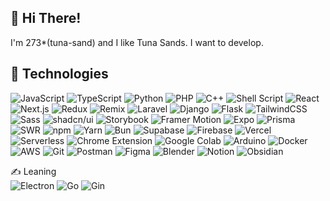 ## 👋 Hi There!

I'm 273*(tuna-sand) and I like Tuna Sands. I want to develop.
<!--ﾂﾅｻﾝﾄﾞが好きな273\*と申します🥪．
映像🎥やwebアプリ/ツール🔮を作ってる関西の大学生です．  趣味はフルスタック開発🚩とピアノ🎹とサイクリング🚲． 仲良くしてくれたら嬉しい!☺️-->

## 🧰 Technologies

<div>
  <img alt="JavaScript" src="https://img.shields.io/badge/-JavaScript-000?style=flat&logo=JavaScript&logoColor=f7df1c" />
  <img alt="TypeScript" src="https://img.shields.io/badge/-TypeScript-000?style=flat&logo=TypeScript&logoColor=007ACC" />
  <img alt="Python" src="https://img.shields.io/badge/-Python-000?style=flat&logo=Python&logoColor=3776AB" />
  <img alt="PHP" src="https://img.shields.io/badge/-PHP-000?style=flat&logo=PHP&logoColor=777BB4" />
  <img alt="C++" src="https://img.shields.io/badge/-C++-000?style=flat&logo=cplusplus&logoColor=00599C" />
  <img alt="Shell Script" src="https://img.shields.io/badge/-Shell%20Script-000?style=flat&logo=gnubash&logoColor=4EAA25" />

  <img alt="React" src="https://img.shields.io/badge/-React-000?style=flat&logo=React&logoColor=45b8d8" />
  <img alt="Next.js" src="https://img.shields.io/badge/-Next.js-000?style=flat&logo=next.js&logoColor=ffffff" />
  <img alt="Redux" src="https://img.shields.io/badge/-Redux-000?style=flat&logo=Redux&logoColor=764ABC" />
  <img alt="Remix" src="https://img.shields.io/badge/-Remix-000?style=flat&logo=remix&logoColor=ffffff" />
  <img alt="Laravel" src="https://img.shields.io/badge/-Laravel-000?style=flat&logo=Laravel&logoColor=FF2D20" />
  <img alt="Django" src="https://img.shields.io/badge/-Django-000?style=flat&logo=django&logoColor=092E20" />
  <img alt="Flask" src="https://img.shields.io/badge/-Flask-000?style=flat&logo=flask&logoColor=FFFFFF" />
  <img alt="TailwindCSS" src="https://img.shields.io/badge/-Tailwind%20CSS-000?style=flat&logo=tailwindcss&logoColor=06B6D4" />
  <img alt="Sass" src="https://img.shields.io/badge/-Sass-000?style=flat&logo=Sass&logoColor=CC6699" />
  <img alt="shadcn/ui" src="https://img.shields.io/badge/-shadcn%2Fui-000?style=flat&logo=shadcnui&logoColor=ffffff" />
  <img alt="Storybook" src="https://img.shields.io/badge/-Storybook-000?style=flat&logo=storybook&logoColor=FF4785" />
  <img alt="Framer Motion" src="https://img.shields.io/badge/-Framer%20Motion-000?style=flat&logo=framer&logoColor=0055FF" />
  <img alt="Expo" src="https://img.shields.io/badge/-Expo-000?style=flat&logo=Expo&logoColor=ffffff" />
  <img alt="Prisma" src="https://img.shields.io/badge/-Prisma-000?style=flat&logo=Prisma&logoColor=ffffff" />
  <img alt="SWR" src="https://img.shields.io/badge/-SWR-000?style=flat&logo=SWR&logoColor=ffffff" />

  <img alt="npm" src="https://img.shields.io/badge/-npm-000?style=flat&logo=npm&logoColor=CB3837" />
  <img alt="Yarn" src="https://img.shields.io/badge/-Yarn-000?style=flat&logo=Yarn&logoColor=2C8EBB" />
  <img alt="Bun" src="https://img.shields.io/badge/-Bun-000?style=flat&logo=Bun&logoColor=fcf2e3" />
  <img alt="Supabase" src="https://img.shields.io/badge/-Supabase-000?style=flat&logo=Supabase&logoColor=3FCF8E" />
  <img alt="Firebase" src="https://img.shields.io/badge/-Firebase-000?style=flat&logo=Firebase&logoColor=DD2C00" />
  <img alt="Vercel" src="https://img.shields.io/badge/-Vercel-000?style=flat&logo=Vercel&logoColor=ffffff" />
  <img alt="Serverless" src="https://img.shields.io/badge/-Serverless-000?style=flat&logo=serverless&logoColor=FD5750" />
  <img alt="Chrome Extension" src="https://img.shields.io/badge/-Chrome Extension-000?style=flat&logo=chromewebstore&logoColor=4285F4" />
  <img alt="Google Colab" src="https://img.shields.io/badge/-Google%20Colab-000?style=flat&logo=GoogleColab&logoColor=F9AB00" />
  <img alt="Arduino" src="https://img.shields.io/badge/-Arduino-000?style=flat&logo=Arduino&logoColor=00878F" />
  <img alt="Docker" src="https://img.shields.io/badge/-Docker-000?style=flat&logo=Docker&logoColor=46a2f1" />
  <img alt="AWS" src="https://img.shields.io/badge/-AWS-000?style=flat&logo=AmazonWebServices&logoColor=ffffff" />
  <img alt="Git" src="https://img.shields.io/badge/-Git-000?style=flat&logo=Git&logoColor=F05032" />
  <img alt="Postman" src="https://img.shields.io/badge/-Postman-000?style=flat&logo=Postman&logoColor=FF6C37" />
  <img alt="Figma" src="https://img.shields.io/badge/-Figma-000?style=flat&logo=Figma&logoColor=F24E1E" />
  <img alt="Blender" src="https://img.shields.io/badge/-Blender-000?style=flat&logo=Blender&logoColor=E87D0D" />
  <img alt="Notion" src="https://img.shields.io/badge/-Notion-000?style=flat&logo=Notion&logoColor=ffffff" />
  <img alt="Obsidian" src="https://img.shields.io/badge/-Obsidian-000?style=flat&logo=Obsidian&logoColor=7C3AED" />
</div>

<!--<div>
  <img alt="JavaScript" src="https://img.shields.io/badge/-JavaScript-f7df1c?style=flat-square&logo=javascript&logoColor=black" />
  <img alt="TypeScript" src="https://img.shields.io/badge/-TypeScript-007ACC?style=flat-square&logo=typescript&logoColor=white" />
  <img alt="Python" src="https://img.shields.io/badge/-Python-3776AB.svg?logo=python&logoColor=white&style=popout-square">
  <img alt="PHP" src="https://img.shields.io/badge/-PHP-777BB4.svg?logo=php&logoColor=white&style=popout-square">
  <img alt="C++" src="https://img.shields.io/badge/-C++-00599C.svg?logo=cplusplus&logoColor=white&style=popout-square">
  <img alt="Shell Script" src="https://img.shields.io/badge/-Shell Script-4EAA25.svg?logo=gnubash&logoColor=white&style=popout-square">

  <img alt="React" src="https://img.shields.io/badge/-React-45b8d8?style=flat-square&logo=react&logoColor=white" />
  <img alt="Next.js" src="https://img.shields.io/badge/-Next.js-000000.svg?logo=next.js&style=popout-square">
  <img alt="Redux" src="https://img.shields.io/badge/-Redux-764ABC?style=flat-square&logo=redux&logoColor=white" />
  <img alt="Laravel" src="https://img.shields.io/badge/-Laravel-FF2D20.svg?logo=laravel&logoColor=white&style=popout-square">
  <img alt="TailwindCSS" src="https://img.shields.io/badge/-Tailwind CSS-06B6D4?style=flat-square&logo=tailwindcss&logoColor=white" />
  <img alt="Sass" src="https://img.shields.io/badge/-Sass-CC6699?style=flat-square&logo=sass&logoColor=white" />
  <img alt="shadcn/ui" src="https://img.shields.io/badge/-shadcn/ui-000000.svg?logo=shadcnui&logoColor=white&style=popout-square">
  <img alt="Framer Motion" src="https://img.shields.io/badge/-Framer Motion-0055FF.svg?logo=framer&logoColor=white&style=popout-square">
  <img alt="Expo" src="https://img.shields.io/badge/-Expo-000020.svg?logo=expo&style=popout-square">
  <img alt="Prisma" src="https://img.shields.io/badge/-Prisma-2D3748.svg?logo=prisma&logoColor=white&style=popout-square">
  <img alt="SWR" src="https://img.shields.io/badge/-SWR-000000?style=flat-square&logo=swr&logoColor=white" />
  <img alt="i18next" src="https://img.shields.io/badge/-i18next-26A69A.svg?logo=i18next&logoColor=white&style=popout-square">

  <img alt="npm" src="https://img.shields.io/badge/-npm-CB3837?style=flat-square&logo=npm&logoColor=white" />
  <img alt="Yarn" src="https://img.shields.io/badge/-Yarn-2C8EBB?style=flat-square&logo=yarn&logoColor=white" />
  <img alt="Bun" src="https://img.shields.io/badge/-Bun-000000?style=flat-square&logo=bun&logoColor=white" />
  <img alt="Node.js" src="https://img.shields.io/badge/-Node.js-43853d?style=flat-square&logo=Node.js&logoColor=white" />
  <img alt="Supabase" src="https://img.shields.io/badge/-Supabase-3FCF8E.svg?logo=supabase&logoColor=white&style=popout-square">
  <img alt="Vercel" src="https://img.shields.io/badge/-Vercel-000000.svg?logo=vercel&logoColor=white&style=popout-square">
  <img alt="Google Colab" src="https://img.shields.io/badge/-Google Colab-F9AB00.svg?logo=googlecolab&logoColor=white&style=popout-square">
  <img alt="Arduino" src="https://img.shields.io/badge/-Arduino-00878F.svg?logo=arduino&logoColor=white&style=popout-square">
  <img alt="Docker" src="https://img.shields.io/badge/-Docker-46a2f1?style=flat-square&logo=docker&logoColor=white" />
  <img alt="AWS" src="https://img.shields.io/badge/-AWS-232F3E?style=flat-square&logo=amazonwebservices&logoColor=white" />
  <img alt="Git" src="https://img.shields.io/badge/-Git-F05032?style=flat-square&logo=git&logoColor=white" />
  <img alt="Prettier" src="https://img.shields.io/badge/-Prettier-F7B93E?style=flat-square&logo=prettier&logoColor=black" />
  <img alt="Latex" src="https://img.shields.io/badge/-Latex-008080?style=flat-square&logo=latex&logoColor=white" />
  <img alt="Postman" src="https://img.shields.io/badge/-Postman-FF6C37?style=flat-square&logo=postman&logoColor=white" />
  <img alt="Figma" src="https://img.shields.io/badge/-Figma-F24E1E?style=flat-square&logo=figma&logoColor=white" />
  <img alt="Adobe XD" src="https://img.shields.io/badge/-Adobe%20XD-FF61F6?style=flat-square&logo=Adobe%20XD&logoColor=white" />
  <img alt="Blender" src="https://img.shields.io/badge/-Blender-E87D0D?style=flat-square&logo=blender&logoColor=white" />
  <img alt="Miro" src="https://img.shields.io/badge/-Miro-050038?style=flat-square&logo=miro&logoColor=white" />
  <img
</div>-->
  

✍ Leaning  
<img alt="Electron" src="https://img.shields.io/badge/-Electron-000?style=flat-square&logo=electron&logoColor=47848F" />
<img alt="Go" src="https://img.shields.io/badge/-Go-000?style=flat-square&logo=go&logoColor=00ADD8" />
<img alt="Gin" src="https://img.shields.io/badge/-Gin-000?style=flat-square&logo=gin&logoColor=fff" />
<div>
<!-- 
<img alt="Podman" src="https://img.shields.io/badge/-Podman-000?style=flat-square&logo=podman&logoColor=892CA0" /> 
<img alt="Vue.js" src="https://img.shields.io/badge/-Vue.js-000?style=flat&logo=vuedotjs&logoColor=4FC08D" />
<img alt="Nuxt.js" src="https://img.shields.io/badge/-Nuxt.js-000?style=flat&logo=nuxtdotjs&logoColor=00DC82" />
<img alt="Astro" src="https://img.shields.io/badge/-Astro-000?style=flat&logo=astro&logoColor=BC52EE" />
<img alt="GraphQL" src="https://img.shields.io/badge/-GraphQL-000?style=flat&logo=graphql&logoColor=E10098" />
<img alt="Apollo" src="https://img.shields.io/badge/-Apollo-000?style=flat&logo=apollographql&logoColor=311C87" />
<img alt="p5.js" src="https://img.shields.io/badge/-p5.js-000?style=flat&logo=p5dotjs&logoColor=ED225D" /> -->
</div>

<!--
## 🔗 Link
📇 Portfolio 👉 [https://www.273doworks.com](https://www.273doworks.com)  
📗 Qiita 👉 [https://qiita.com/273Do](https://qiita.com/273Do)  
🎥 YouTube 👉 [https://www.youtube.com/@imperiRwrath](https://www.youtube.com/@imperiRwrath)
-->

<!--[![trophy](https://github-profile-trophy.vercel.app/?username=273Do)](https://github.com/ryo-ma/github-profile-trophy)-->

<!--### ﾂﾅｻﾝﾄﾞが好きなので 273\*です🥪．

> 映像🎥やwebツール🔮を作ってる関西の大学生です．  
> 趣味はフルスタック開発🚩とピアノ🎹とサイクリング🚲．-->


<!-- [![My Skills](https://skillicons.dev/icons?i=ts,bun,tailwind,react,nextjs,redux,supabase,prisma,vercel,php,laravel,py,docker,figma,blender)](https://skillicons.dev)-->

<!-- <img  height="140" src="https://github-profile-summary-cards.vercel.app/api/cards/profile-details?username=273Do&theme=github_dark"> -->

<!-- <img  height="140" src="https://github-readme-stats.vercel.app/api/top-langs/?username=273Do&theme=github_dark&card_width=200&langs_count=10&layout=compact&exclude_repo=OnlineForm,CreditChecker,FormulaGenerator,BracketsJudgementTool"> -->

<!--ロゴをクリックすると移動できます．

<a href="https://route8-c22ee15e5fa9.herokuapp.com"><img height="70" src="https://github.com/273Do/273Do/assets/114457271/5496f255-d38b-4a98-b8db-6d7296081e8e"></a>
<a href="https://273do.github.io/OnlineForm/indexLogin.html"><img height="70" src="https://github.com/273Do/273Do/assets/114457271/d323544f-3147-4655-a058-4abf22182969"></a>
<a href="https://github.com/273Do/Thor"><img height="70" src="https://github.com/273Do/273Do/assets/114457271/a500822b-5616-4b66-b2a8-5eefe9b2362d"></a>
<a href="https://credit-checker.273doworks.com/"><img height="70" src="https://github.com/273Do/273Do/assets/114457271/f04e385b-f7bd-41fa-8a42-f7390e01573e"></a>
<a href="https://formula-generator.273doworks.com/"><img height="70" src="https://github.com/273Do/273Do/assets/114457271/d8f915b9-acec-48c6-8b24-e3b848611ba7"></a>
<a href="https://273doworks.com"><img height="70" src="https://github.com/273Do/273Do/assets/114457271/71d0970b-9a86-4346-8519-4a4d17d45659"></a>
<a href="https://ur-dish.vercel.app/"><img height="70" src="https://github.com/273Do/273Do/assets/114457271/005fc00f-a78c-4778-bfa7-c58e811f670e"></a>
<a href="https://github.com/Hack-U-2024-OSAKA-hogehoge/YUBIPASS"><img height="70" src="https://github.com/273Do/273Do/assets/114457271/68d2b612-556d-4daf-b9a0-86fdd84b0937"></a>
<img height="70" src="https://github.com/273Do/273Do/assets/114457271/89b38dc5-45c4-43cf-be6e-a46bef202471">
